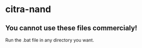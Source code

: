 # citra-nand

## You cannot use these files commercialy!

Run the .bat file in any directory you want.
